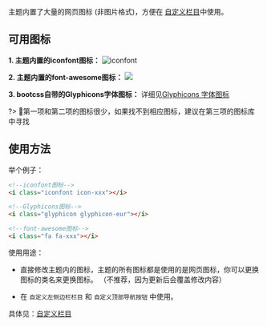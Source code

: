 主题内置了大量的网页图标 (非图片格式)，方便在 [自定义栏目](/customize)中使用。

## 可用图标

**1. 主题内置的iconfont图标：** ![iconfont](https://ws2.sinaimg.cn/large/006tNbRwly1fmqk5welm0j31h20h0dg9.jpg)

**2. 主题内置的font-awesome图标：** ![](https://ws2.sinaimg.cn/large/006tNc79ly1fkiqvxfo2mj31kw0gv105.jpg)

**3. bootcss自带的Glyphicons字体图标：** 详细见[Glyphicons 字体图标](http://v3.bootcss.com/components/#glyphicons)

?> 第一项和第二项的图标很少，如果找不到相应图标，建议在第三项的图标库中寻找 

## 使用方法

举个例子：

```html
<!--iconfont图标-->
<i class="iconfont icon-xxx"></i>

<!--Glyphicons图标-->
<i class="glyphicon glyphicon-eur"></i>

<!--font-awesome图标-->
<i class="fa fa-xxx"></i>
```

使用用途：

* 直接修改主题内的图标，主题的所有图标都是使用的是网页图标，你可以更换图标的类名来更换图标。
  （不推荐，因为更新后会覆盖修改内容）

* 在 `自定义左侧边栏栏目` 和 `自定义顶部导航按钮` 中使用。

具体见：[自定义栏目](/customize)
